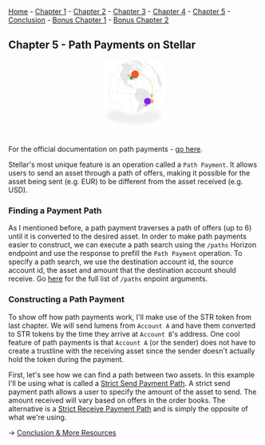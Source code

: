 [Home](README.md) - [Chapter 1](1-accounts.md) - [Chapter 2](2-payments.md) - [Chapter 3](3-assets.md) - [Chapter 4](4-decentralized-exchange.md) - [Chapter 5](5-path-payments.md) - [Conclusion](6-conclusion.md) - [Bonus Chapter 1](bonus-xdr.md) - [Bonus Chapter 2](bonus-streaming.md)

## Chapter 5 - Path Payments on Stellar

<div align="center"><img width="25%" src="imgs/path-payment.png"></div>
<br>

For the official documentation on path payments - [go here](https://www.stellar.org/developers/guides/concepts/list-of-operations.html#path-payment).

Stellar's most unique feature is an operation called a ```Path Payment```. It allows users to send an asset through a path of offers, making it possible for the asset being sent (e.g. EUR) to be different from the asset received (e.g. USD).

### Finding a Payment Path

As I mentioned before, a path payment traverses a path of offers (up to 6) until it is converted to the desired asset. In order to make path payments easier to construct, we can execute a path search using the ```/paths``` Horizon endpoint and use the response to prefill the ```Path Payment``` operation. To specify a path search, we use the destination account id, the source account id, the asset and amount that the destination account should receive. Go [here](https://www.stellar.org/developers/horizon/reference/endpoints/path-finding.html#arguments) for the full list of ```/paths``` enpoint arguments.

### Constructing a Path Payment

To show off how path payments work, I'll make use of the STR token from last chapter. We will send lumens from ```Account A``` and have them converted to STR tokens by the time they arrive at ```Account B```'s address. One cool feature of path payments is that ```Account A``` (or the sender) does not have to create a trustline with the receiving asset since the sender doesn't actually hold the token during the payment.

First, let's see how we can find a path between two assets. In this example I'll be using what is called a [Strict Send Payment Path](https://www.stellar.org/developers/horizon/reference/endpoints/path-finding-strict-send.html). A strict send payment path allows a user to specify the amount of the asset to send. The amount received will vary based on offers in the order books. The alternative is a [Strict Receive Payment Path](https://www.stellar.org/developers/horizon/reference/endpoints/path-finding-strict-receive.html) and is simply the opposite of what we're using. 




→ [Conclusion & More Resources](6-conclusion.md)
